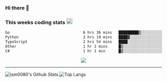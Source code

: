 ### Hi there 👋

<!--START_SECTION:giphy-->
<!--END_SECTION:giphy-->

### This weeks coding stats <img src="https://media1.giphy.com/media/LmNwrBhejkK9EFP504/giphy.gif?cid=ecf05e4723nsktnyyj53u162g7cy5rjqfg6gz06kxdg5y55g&rid=giphy.gif" width="20" height="20" />
<!--START_SECTION:waka-->

```txt
Go                                 6 hrs 36 mins   █████████▒░░░░░░░░░░░░░░░   36.69 %
Python                             3 hrs 19 mins   ████▓░░░░░░░░░░░░░░░░░░░░   18.43 %
TypeScript                         2 hrs 54 mins   ████░░░░░░░░░░░░░░░░░░░░░   16.09 %
Other                              1 hr 2 mins     █▒░░░░░░░░░░░░░░░░░░░░░░░   05.79 %
C#                                 1 hr 1 min      █▒░░░░░░░░░░░░░░░░░░░░░░░   05.68 %
```

<!--END_SECTION:waka-->

<!--START_SECTION:comicstrip-->
<p align="center">
 <a href="https://xkcd.com/">
 <img src="https://imgs.xkcd.com/comics/anachronym_challenge.png" />
</a>
</p>
<!--END_SECTION:comicstrip-->

---

![ism0080's Github Stats](https://github-readme-stats.vercel.app/api?username=ism0080&show_icons=true%hide_border=true&hide=issues)
![Top Langs](https://github-readme-stats.vercel.app/api/top-langs/?username=ism0080&layout=compact)

<!--
**ism0080/ism0080** is a ✨ _special_ ✨ repository because its `README.md` (this file) appears on your GitHub profile.

Here are some ideas to get you started:

- 🔭 I’m currently working on ...
- 🌱 I’m currently learning ...
- 👯 I’m looking to collaborate on ...
- 🤔 I’m looking for help with ...
- 💬 Ask me about ...
- 📫 How to reach me: ...
- 😄 Pronouns: ...
- ⚡ Fun fact: ...
-->
